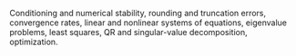 Conditioning and numerical stability, rounding and truncation errors, convergence rates, linear and nonlinear systems of equations, 
eigenvalue problems, least squares, QR and singular-value decomposition, optimization.
